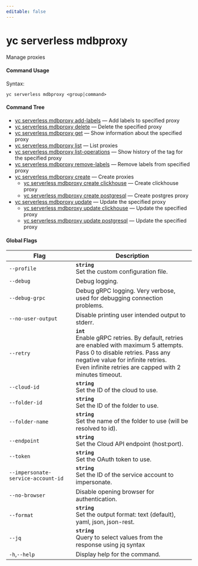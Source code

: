 ```yaml
---
editable: false
---
```


# yc serverless mdbproxy

Manage proxies

#### Command Usage

Syntax: 

`yc serverless mdbproxy <group|command>`

#### Command Tree

- [yc serverless mdbproxy add-labels](add-labels.md) — Add labels to specified proxy
- [yc serverless mdbproxy delete](delete.md) — Delete the specified proxy
- [yc serverless mdbproxy get](get.md) — Show information about the specified proxy
- [yc serverless mdbproxy list](list.md) — List proxies
- [yc serverless mdbproxy list-operations](list-operations.md) — Show history of the tag for the specified proxy
- [yc serverless mdbproxy remove-labels](remove-labels.md) — Remove labels from specified proxy
- [yc serverless mdbproxy create](create/index.md) — Create proxies
	- [yc serverless mdbproxy create clickhouse](create/clickhouse.md) — Create clickhouse proxy
	- [yc serverless mdbproxy create postgresql](create/postgresql.md) — Create postgres proxy
- [yc serverless mdbproxy update](update/index.md) — Update the specified proxy
	- [yc serverless mdbproxy update clickhouse](update/clickhouse.md) — Update the specified proxy
	- [yc serverless mdbproxy update postgresql](update/postgresql.md) — Update the specified proxy

#### Global Flags

| Flag | Description |
|----|----|
|`--profile`|<b>`string`</b><br/>Set the custom configuration file.|
|`--debug`|Debug logging.|
|`--debug-grpc`|Debug gRPC logging. Very verbose, used for debugging connection problems.|
|`--no-user-output`|Disable printing user intended output to stderr.|
|`--retry`|<b>`int`</b><br/>Enable gRPC retries. By default, retries are enabled with maximum 5 attempts.<br/>Pass 0 to disable retries. Pass any negative value for infinite retries.<br/>Even infinite retries are capped with 2 minutes timeout.|
|`--cloud-id`|<b>`string`</b><br/>Set the ID of the cloud to use.|
|`--folder-id`|<b>`string`</b><br/>Set the ID of the folder to use.|
|`--folder-name`|<b>`string`</b><br/>Set the name of the folder to use (will be resolved to id).|
|`--endpoint`|<b>`string`</b><br/>Set the Cloud API endpoint (host:port).|
|`--token`|<b>`string`</b><br/>Set the OAuth token to use.|
|`--impersonate-service-account-id`|<b>`string`</b><br/>Set the ID of the service account to impersonate.|
|`--no-browser`|Disable opening browser for authentication.|
|`--format`|<b>`string`</b><br/>Set the output format: text (default), yaml, json, json-rest.|
|`--jq`|<b>`string`</b><br/>Query to select values from the response using jq syntax|
|`-h`,`--help`|Display help for the command.|
